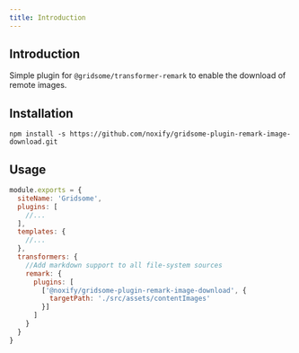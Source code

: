 ```yaml
---
title: Introduction
---
```


## Introduction

Simple plugin for `@gridsome/transformer-remark` to enable the download of remote images.

## Installation

```
npm install -s https://github.com/noxify/gridsome-plugin-remark-image-download.git
```


## Usage

```js:title=gridsome.config.js
module.exports = {
  siteName: 'Gridsome',
  plugins: [
    //...
  ],
  templates: {
    //...
  },
  transformers: {
    //Add markdown support to all file-system sources
    remark: {
      plugins: [
        ['@noxify/gridsome-plugin-remark-image-download', {
          targetPath: './src/assets/contentImages'
        }]
      ]
    }
  }
}
```